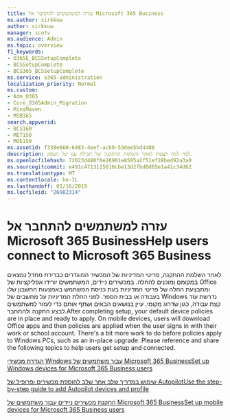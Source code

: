 ```yaml
---
title: עזרה למשתמשים להתחבר אל Microsoft 365 Business
ms.author: sirkkuw
author: sirkkuw
manager: scotv
ms.audience: Admin
ms.topic: overview
f1_keywords:
- O365E_BCSSetupComplete
- BCSSetupComplete
- BCS365_BCSSetupComplete
ms.service: o365-administration
localization_priority: Normal
ms.custom:
- Adm_O365
- Core_O365Admin_Migration
- MiniMaven
- MSB365
search.appverid:
- BCS160
- MET150
- MOE150
ms.assetid: f338e660-6483-4eef-acb9-53dee5bd4408
description: למד למה לצפות לאחר השלמת ההתקנה של חבילת ענן של העסק.
ms.openlocfilehash: 72023d480f0e26901e8505a2f51ef28bed92a3a0
ms.sourcegitcommit: e491c4713115610cbe13d2fbd0d65e1a41c34d62
ms.translationtype: MT
ms.contentlocale: he-IL
ms.lasthandoff: 01/16/2019
ms.locfileid: "26982314"
---
```

# <a name="help-users-connect-to-microsoft-365-business"></a><span data-ttu-id="39587-103">עזרה למשתמשים להתחבר אל Microsoft 365 Business</span><span class="sxs-lookup"><span data-stu-id="39587-103">Help users connect to Microsoft 365 Business</span></span>

<span data-ttu-id="39587-p101">לאחר השלמת ההתקנה, פריטי המדיניות של המכשיר המוגדרים כברירת מחדל נמצאים במקומם ומוכנים להחלה. במכשירים ניידים, המשתמשים יורידו אפליקציות של Office ומתבצעת החלה של פריטי המדיניות בעת כניסת המשתמש באמצעות החשבון שלו בעבודה או בבית הספר. לפני החלת המדיניות על מחשבים של Windows נדרשת עוד קצת עבודה, כגון שדרוג מקומי. עיין בנושאים הבאים ושתף אותם כדי לעזור למשתמשים לבצע התקנה ולהתחבר.</span><span class="sxs-lookup"><span data-stu-id="39587-p101">After completing setup, your default device policies are in place and ready to apply. On mobile devices, users will download Office apps and then policies are applied when the user signs in with their work or school account. There's a bit more work to do before policies apply to Windows PCs, such as an in-place upgrade. Please reference and share the following topics to help users get setup and connected.</span></span>
  
[<span data-ttu-id="39587-108">הגדרת מכשירי Windows עבור משתמשים של Microsoft 365 Business</span><span class="sxs-lookup"><span data-stu-id="39587-108">Set up Windows devices for Microsoft 365 Business users</span></span>](set-up-windows-devices.md)
  
[<span data-ttu-id="39587-109">שימוש במדריך שלב אחר שלב להוספת מכשירים ופרופיל של Autopilot</span><span class="sxs-lookup"><span data-stu-id="39587-109">Use the step-by-step guide to add Autopilot devices and profile</span></span>](add-autopilot-devices-and-profile.md)
  
[<span data-ttu-id="39587-110">התקנת מכשירים ניידים עבור משתמשים של Microsoft 365 Business</span><span class="sxs-lookup"><span data-stu-id="39587-110">Set up mobile devices for Microsoft 365 Business users</span></span>](set-up-mobile-devices.md)
  

